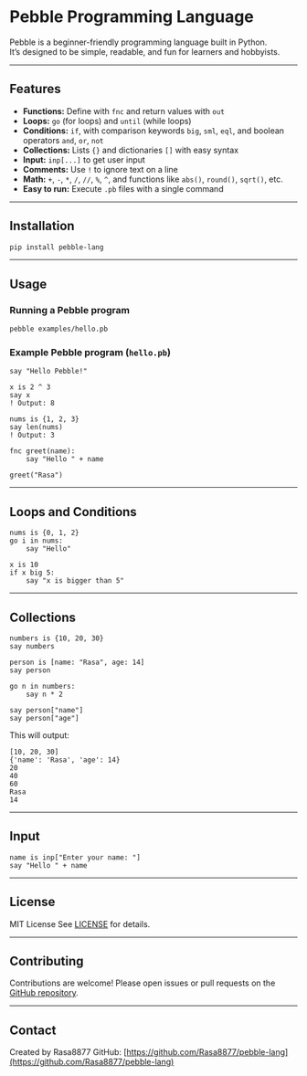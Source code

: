 # Pebble Programming Language

Pebble is a beginner-friendly programming language built in Python.  
It’s designed to be simple, readable, and fun for learners and hobbyists.

---

## Features

- **Functions:** Define with `fnc` and return values with `out`
- **Loops:** `go` (for loops) and `until` (while loops)
- **Conditions:** `if`, with comparison keywords `big`, `sml`, `eql`, and boolean operators `and`, `or`, `not`
- **Collections:** Lists `{}` and dictionaries `[]` with easy syntax
- **Input:** `inp[...]` to get user input
- **Comments:** Use `!` to ignore text on a line
- **Math:** `+`, `-`, `*`, `/`, `//`, `%`, `^`, and functions like `abs()`, `round()`, `sqrt()`, etc.
- **Easy to run:** Execute `.pb` files with a single command

---

## Installation

```bash
pip install pebble-lang
````

---

## Usage

### Running a Pebble program

```bash
pebble examples/hello.pb
```

### Example Pebble program (`hello.pb`)

```pebble
say "Hello Pebble!"

x is 2 ^ 3
say x
! Output: 8

nums is {1, 2, 3}
say len(nums)
! Output: 3

fnc greet(name):
    say "Hello " + name

greet("Rasa")
```

---

## Loops and Conditions

```pebble
nums is {0, 1, 2}
go i in nums:
    say "Hello"

x is 10
if x big 5:
    say "x is bigger than 5"
```

---

## Collections

```pebble
numbers is {10, 20, 30}
say numbers

person is [name: "Rasa", age: 14]
say person

go n in numbers:
    say n * 2

say person["name"]
say person["age"]
```

This will output:

```
[10, 20, 30]
{'name': 'Rasa', 'age': 14}
20
40
60
Rasa
14
```


---

## Input

```pebble
name is inp["Enter your name: "]
say "Hello " + name
```

---

## License

MIT License
See [LICENSE](LICENSE) for details.

---

## Contributing

Contributions are welcome! Please open issues or pull requests on the [GitHub repository](https://github.com/yourusername/pebble-lang).

---

## Contact

Created by Rasa8877
GitHub: [https://github.com/Rasa8877/pebble-lang](https://github.com/Rasa8877/pebble-lang)
